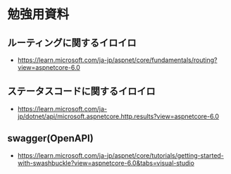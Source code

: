 # 勉強用資料


## ルーティングに関するイロイロ

- https://learn.microsoft.com/ja-jp/aspnet/core/fundamentals/routing?view=aspnetcore-6.0


## ステータスコードに関するイロイロ

- https://learn.microsoft.com/ja-jp/dotnet/api/microsoft.aspnetcore.http.results?view=aspnetcore-6.0


## swagger(OpenAPI)

- https://learn.microsoft.com/ja-jp/aspnet/core/tutorials/getting-started-with-swashbuckle?view=aspnetcore-6.0&tabs=visual-studio


